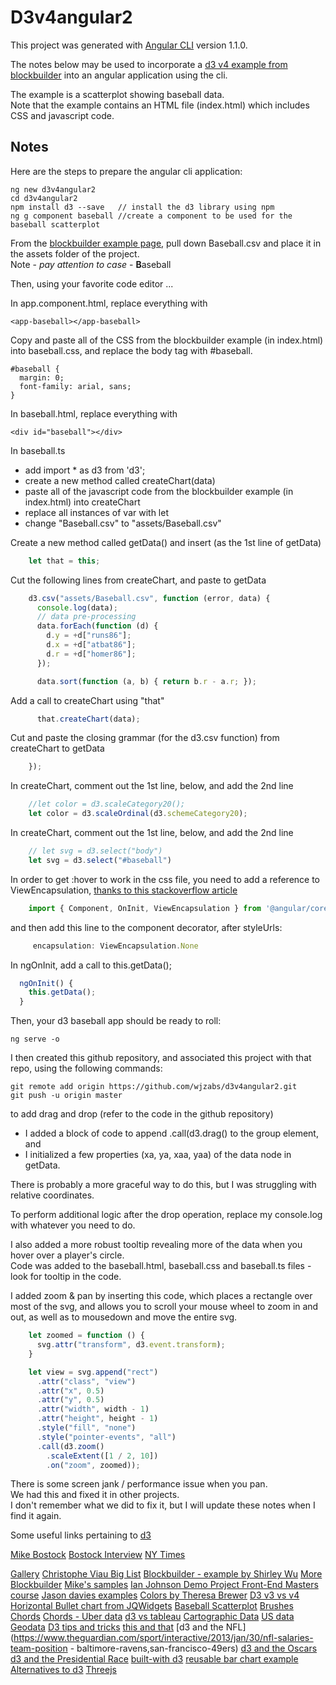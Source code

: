 # D3v4angular2

This project was generated with [Angular CLI](https://github.com/angular/angular-cli) version 1.1.0.

The notes below may be used to incorporate a [d3 v4 example from blockbuilder](http://blockbuilder.org/syntagmatic/ba23d525f8986cb0ebf30a5dd30c9dd2) into an angular application using the cli.

The example is a scatterplot showing baseball data.  
Note that the example contains an HTML file (index.html) which includes CSS and javascript code.

## Notes

Here are the steps to prepare the angular cli application:
```
ng new d3v4angular2
cd d3v4angular2
npm install d3 --save	// install the d3 library using npm
ng g component baseball	//create a component to be used for the baseball scatterplot
```

From the [blockbuilder example page](http://blockbuilder.org/syntagmatic/ba23d525f8986cb0ebf30a5dd30c9dd2), pull down Baseball.csv and place it in the assets folder of the project.  
Note - *pay attention to case* - **B**aseball

Then, using your favorite code editor ...

In app.component.html, replace everything with 
``` 
<app-baseball></app-baseball>
``` 

Copy and paste all of the CSS from the blockbuilder example (in index.html) into baseball.css, and replace the body tag with #baseball.
``` 
#baseball {
  margin: 0;
  font-family: arial, sans;
}
``` 

In baseball.html, replace everything with 
```
<div id="baseball"></div>
```

In baseball.ts
- add import * as d3 from 'd3';
- create a new method called createChart(data)
- paste all of the javascript code from the blockbuilder example (in index.html) into createChart
- replace all instances of var with let
- change "Baseball.csv" to "assets/Baseball.csv"

Create a new method called getData() and insert (as the 1st line of getData)
```javascript
    let that = this;
 ```

Cut the following lines from createChart, and paste to getData

```javascript
    d3.csv("assets/Baseball.csv", function (error, data) {
      console.log(data);
      // data pre-processing
      data.forEach(function (d) {
        d.y = +d["runs86"];
        d.x = +d["atbat86"];
        d.r = +d["homer86"];
      });

      data.sort(function (a, b) { return b.r - a.r; });
```

Add a call to createChart using "that"
```javascript
      that.createChart(data);
```

Cut and paste the closing grammar (for the d3.csv function) from createChart to getData
```javascript
    });
```

In createChart, comment out the 1st line, below, and add the 2nd line
```javascript 
    //let color = d3.scaleCategory20();
    let color = d3.scaleOrdinal(d3.schemeCategory20);
```

In createChart, comment out the 1st line, below, and add the 2nd line
```javascript
    // let svg = d3.select("body")
    let svg = d3.select("#baseball")
```

In order to get :hover to work in the css file, you need to add a reference to ViewEncapsulation, [thanks to this stackoverflow article](https://stackoverflow.com/questions/38798002/angular-2-styling-not-applying-to-child-component)
```javascript
    import { Component, OnInit, ViewEncapsulation } from '@angular/core';
```

and then add this line to the component decorator, after styleUrls:
```javascript
     encapsulation: ViewEncapsulation.None 
```

In ngOnInit, add a call to this.getData();
```javascript
  ngOnInit() {
    this.getData();
  }
```

Then, your d3 baseball app should be ready to roll:
```
ng serve -o
```

I then created this github repository, and  associated this project with that repo, using the following commands:
```
git remote add origin https://github.com/wjzabs/d3v4angular2.git
git push -u origin master
```

to add drag and drop (refer to the code in the github repository)
- I added a block of code to append .call(d3.drag() to the group element, and 
- I initialized a few properties (xa, ya, xaa, yaa) of the data node in getData.
  
There is probably a more graceful way to do this, but I was struggling with relative coordinates.

To perform additional logic after the drop operation, replace my console.log with whatever you need to do.

I also added a more robust tooltip revealing more of the data when you hover over a player's circle.  
Code was added to the baseball.html, baseball.css and baseball.ts files - look for tooltip in the code.

I added zoom & pan by inserting this code, which places a rectangle over most of the svg, and allows you to scroll your mouse wheel to zoom in and out, as well as to mousedown and move the entire svg.
```javascript
    let zoomed = function () {
      svg.attr("transform", d3.event.transform);
    }

    let view = svg.append("rect")
      .attr("class", "view")
      .attr("x", 0.5)
      .attr("y", 0.5)
      .attr("width", width - 1)
      .attr("height", height - 1)
      .style("fill", "none")
      .style("pointer-events", "all")
      .call(d3.zoom()
        .scaleExtent([1 / 2, 10])
        .on("zoom", zoomed));
```

There is some screen jank / performance issue when you pan.  
We had this and fixed it in other projects.  
I don't remember what we did to fix it, but I will update these notes when I find it again.


Some useful links pertaining to [d3](https://d3js.org/)

[Mike Bostock](https://bost.ocks.org/mike/)
[Bostock Interview](https://thewinnower.com/papers/2374-hi-i-m-mike-bostock-creator-of-d3-js-and-a-former-graphics-editor-for-the-new-york-times-i-do-data-visualization-design-and-open-source-ama)
[NY Times](https://flowingdata.com/tag/nytimes/)

[Gallery](https://github.com/d3/d3/wiki/Gallery)
[Christophe Viau Big List](http://christopheviau.com/d3list/)
[Blockbuilder - example by Shirley Wu](http://blockbuilder.org/sxywu/34ea25433940f2c67ab9336d65e11a36)
[More Blockbuilder](http://blockbuilder.org/search)
[Mike's samples](https://bost.ocks.org/mike/example/)
[Ian Johnson Demo Project Front-End Masters course](http://bl.ocks.org/enjalot/6641917)
[Jason davies examples](https://www.jasondavies.com/)
[Colors by Theresa Brewer](http://colorbrewer2.org)
[D3 v3 vs v4](https://github.com/d3/d3/blob/master/CHANGES.md)
[Horizontal Bullet chart from JQWidgets](http://www.jqwidgets.com/angular/angular-bulletchart/index.htm)
[Baseball Scatterplot](http://blockbuilder.org/syntagmatic/ba23d525f8986cb0ebf30a5dd30c9dd2)
[Brushes](http://blockbuilder.org/Fil/013d52c3e03aa7b90f71db99eace95af)
[Chords](http://blockbuilder.org/NPashaP/54cf6b3b370e85e3f8374943f5150f53)
[Chords - Uber data](https://bost.ocks.org/mike/uberdata/)
[d3 vs tableau](http://vizcandy.blogspot.ca/2013/07/replicating-new-york-times-d3js-chart.html)
[Cartographic Data](https://www.census.gov/geo/maps-data/data/cbf/cbf_state.html)
[US data](https://ckan.org/)
[Geodata](https://mygeodata.cloud/)
[D3 tips and tricks](http://curran.github.io/screencasts/introToD3/examples/viewer/)
[this and that](https://stackoverflow.com/questions/40667505/angular-2-d3-how-to-call-this-when-function-this-exists)
[d3 and the NFL](https://www.theguardian.com/sport/interactive/2013/jan/30/nfl-salaries-team-position - baltimore-ravens,san-francisco-49ers)
[d3 and the Oscars](http://www.nytimes.com/interactive/2013/02/20/movies/among-the-oscar-contenders-a-host-of-connections.html?mcubz=0&_r=0)
[d3 and the Presidential Race](http://www.nytimes.com/interactive/2012/11/02/us/politics/paths-to-the-white-house.html)
[built-with d3](https://trends.builtwith.com/websitelist/D3-JS)
[reusable bar chart example](https://keathmilligan.net/create-reusable-chart-components-with-angular-2-and-d3-js-version-4/)
[Alternatives to d3](https://www.slant.co/options/10577/alternatives/~d3-js-alternatives)
[Threejs](https://threejs.org/)
